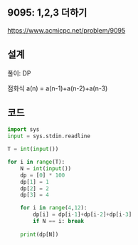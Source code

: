 <h2>9095: 1,2,3 더하기</h2>

https://www.acmicpc.net/problem/9095

<h2>설계</h2>
풀이: DP

점화식 a(n) = a(n-1)+a(n-2)+a(n-3)

<h2>코드</h2>

```python
import sys
input = sys.stdin.readline

T = int(input())

for i in range(T):
    N = int(input())
    dp = [0] * 100
    dp[1] = 1
    dp[2] = 2
    dp[3] = 4

    for i in range(4,12):
        dp[i] = dp[i-1]+dp[i-2]+dp[i-3]
        if N == i: break
    
    print(dp[N])
```